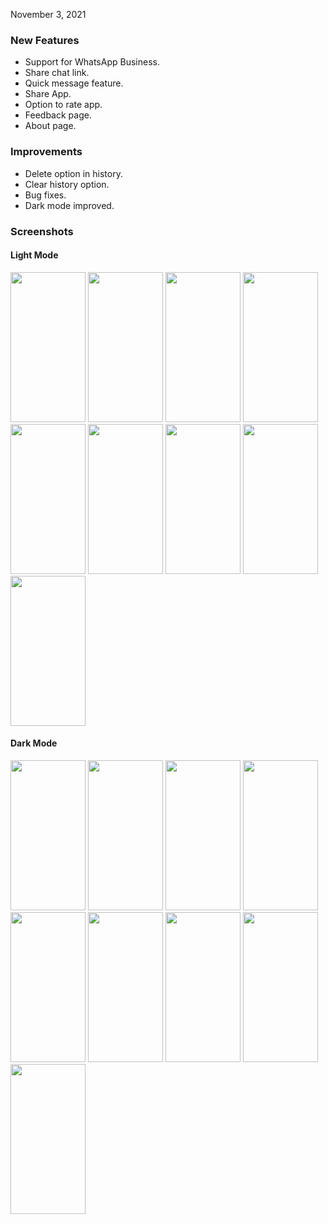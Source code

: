 November 3, 2021

### New Features

* Support for WhatsApp Business.
* Share chat link.
* Quick message feature.
* Share App.
* Option to rate app.
* Feedback page.
* About page.

### Improvements

* Delete option in history.
* Clear history option.
* Bug fixes.
* Dark mode improved.

### Screenshots

#### Light Mode

<img src="https://github.com/ktvipin27/WhatsHelp/blob/master/screenshots/v1.0.1/L1.png?raw=true" width="120" height="240" /> <img src="https://github.com/ktvipin27/WhatsHelp/blob/master/screenshots/v1.0.1/L2.png?raw=true" width="120" height="240" /> <img src="https://github.com/ktvipin27/WhatsHelp/blob/master/screenshots/v1.0.1/L3.png?raw=true" width="120" height="240" /> <img src="https://github.com/ktvipin27/WhatsHelp/blob/master/screenshots/v1.0.1/L4.png?raw=true" width="120" height="240" /> <img src="https://github.com/ktvipin27/WhatsHelp/blob/master/screenshots/v1.0.1/L5.png?raw=true" width="120" height="240" /> <img src="https://github.com/ktvipin27/WhatsHelp/blob/master/screenshots/v1.0.1/L6.png?raw=true" width="120" height="240" /> <img src="https://github.com/ktvipin27/WhatsHelp/blob/master/screenshots/v1.0.1/L7.png?raw=true" width="120" height="240" /> <img src="https://github.com/ktvipin27/WhatsHelp/blob/master/screenshots/v1.0.1/L8.png?raw=true" width="120" height="240" /> <img src="https://github.com/ktvipin27/WhatsHelp/blob/master/screenshots/v1.0.1/L9.png?raw=true" width="120" height="240" />

#### Dark Mode

<img src="https://github.com/ktvipin27/WhatsHelp/blob/master/screenshots/v1.0.1/D1.png?raw=true" width="120" height="240" /> <img src="https://github.com/ktvipin27/WhatsHelp/blob/master/screenshots/v1.0.1/D2.png?raw=true" width="120" height="240" /> <img src="https://github.com/ktvipin27/WhatsHelp/blob/master/screenshots/v1.0.1/D3.png?raw=true" width="120" height="240" /> <img src="https://github.com/ktvipin27/WhatsHelp/blob/master/screenshots/v1.0.1/D4.png?raw=true" width="120" height="240" /> <img src="https://github.com/ktvipin27/WhatsHelp/blob/master/screenshots/v1.0.1/D5.png?raw=true" width="120" height="240" /> <img src="https://github.com/ktvipin27/WhatsHelp/blob/master/screenshots/v1.0.1/D6.png?raw=true" width="120" height="240" /> <img src="https://github.com/ktvipin27/WhatsHelp/blob/master/screenshots/v1.0.1/D7.png?raw=true" width="120" height="240" /> <img src="https://github.com/ktvipin27/WhatsHelp/blob/master/screenshots/v1.0.1/D8.png?raw=true" width="120" height="240" /> <img src="https://github.com/ktvipin27/WhatsHelp/blob/master/screenshots/v1.0.1/D9.png?raw=true" width="120" height="240" />